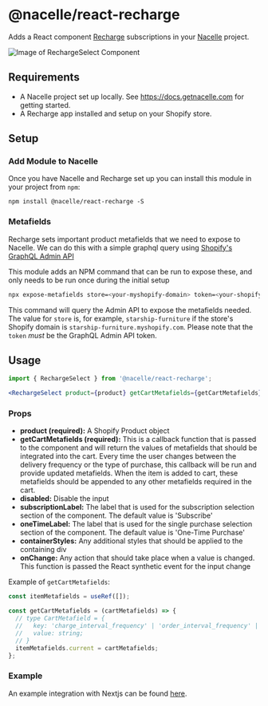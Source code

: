 # @nacelle/react-recharge

Adds a React component [Recharge](https://rechargepayments.com/) subscriptions in your [Nacelle](https://getnacelle.com/) project.

![Image of RechargeSelect Component](component.png)

## Requirements

- A Nacelle project set up locally. See https://docs.getnacelle.com for getting started.
- A Recharge app installed and setup on your Shopify store.

## Setup

### Add Module to Nacelle

Once you have Nacelle and Recharge set up you can install this module in your project from `npm`:

```
npm install @nacelle/react-recharge -S
```

### Metafields

Recharge sets important product metafields that we need to expose to Nacelle. We can do this with a simple graphql query using [Shopify's GraphQL Admin API](https://help.shopify.com/en/api/graphql-admin-api/reference/object/metafieldstorefrontvisibility)

This module adds an NPM command that can be run to expose these, and only needs to be run once during the initial setup

```sh
npx expose-metafields store=<your-myshopify-domain> token=<your-shopify-admin-api-token>
```

This command will query the Admin API to expose the metafields needed. The value for `store` is, for example, `starship-furniture` if the store's Shopify domain is `starship-furniture.myshopify.com`. Please note that the `token` _must_ be the GraphQL Admin API token.

## Usage

```jsx
import { RechargeSelect } from '@nacelle/react-recharge';

<RechargeSelect product={product} getCartMetafields={getCartMetafields} />;
```

### Props

- **product (required):** A Shopify Product object
- **getCartMetafields (required):** This is a callback function that is passed to the component and will return the values of metafields that should be integrated into the cart. Every time the user changes between the delivery frequency or the type of purchase, this callback will be run and provide updated metafields. When the item is added to cart, these metafields should be appended to any other metafields required in the cart.
- **disabled:** Disable the input
- **subscriptionLabel:** The label that is used for the subscription selection section of the component. The default value is 'Subscribe'
- **oneTimeLabel:** The label that is used for the single purchase selection section of the component. The default value is 'One-Time Purchase'
- **containerStyles:** Any additional styles that should be applied to the containing div
- **onChange:** Any action that should take place when a value is changed. This function is passed the React synthetic event for the input change

Example of `getCartMetafields`:

```js
const itemMetafields = useRef([]);

const getCartMetafields = (cartMetafields) => {
  // type CartMetafield = {
  //   key: 'charge_interval_frequency' | 'order_interval_frequency' | 'order_interval_unit';
  //   value: string;
  // }
  itemMetafields.current = cartMetafields;
};
```

### Example

An example integration with Nextjs can be found [here](https://github.com/getnacelle/nacelle-react/tree/main/examples/withRecharge).
